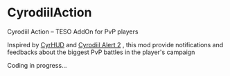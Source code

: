 # CyrodiilAction
Cyrodiil Action – TESO AddOn for PvP players


Inspired by [CyrHUD](http://www.esoui.com/downloads/info559-CyrHUD.html) and [Cyrodiil Alert 2](http://www.esoui.com/downloads/info1141-CyrodiilAlert2-KeepStatusandCampaignQueue.html) , this mod provide notifications and feedbacks about the biggest PvP battles in the player's campaign


Coding in progress...
